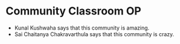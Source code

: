 # Community Classroom OP

- Kunal Kushwaha says that this community is amazing.
- Sai Chaitanya Chakravarthula says that this community is crazy.
